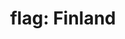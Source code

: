 ---
layout: smileys&emotion
title: "flag: Finland"
emoji: flag_finland
permalink: 🇫🇮.html
image: assets/img/3moji/flag_finland.png
---